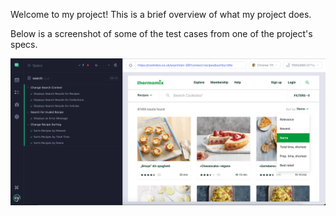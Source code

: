 Welcome to my project! This is a brief overview of what my project does.

Below is a screenshot of some of the test cases from one of the project's specs.

![Screenshot of Test Cases](overview.png)
